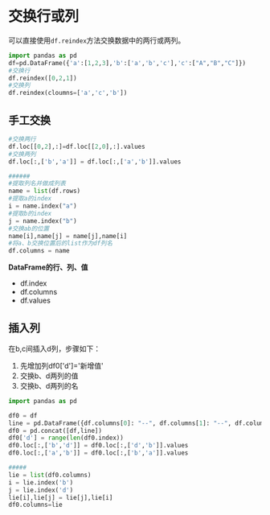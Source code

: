 # 交换行或列
可以直接使用`df.reindex`方法交换数据中的两行或两列。
```python
import pandas as pd
df=pd.DataFrame({'a':[1,2,3],'b':['a','b','c'],'c':["A","B","C"]})
#交换行
df.reindex([0,2,1])
#交换列
df.reindex(cloumns=['a','c','b'])
```

## 手工交换
```python
#交换两行
df.loc[[0,2],:]=df.loc[[2,0],:].values
#交换两列
df.loc[:,['b','a']] = df.loc[:,['a','b']].values

######
#提取列名并做成列表
name = list(df.rows)
#提取a的index
i = name.index("a")
#提取b的index
j = name.index("b")
#交换ab的位置
name[i],name[j] = name[j],name[i]
#将a、b交换位置后的list作为df列名
df.columns = name
```
**DataFrame的行、列、值**
+ df.index
+ df.columns
+ df.values

## 插入列
在b,c间插入d列，步骤如下：
1. 先增加列df0['d']='新增值'
2. 交换b、d两列的值
3. 交换b、d两列的名

```python
import pandas as pd

df0 = df
line = pd.DataFrame({df.columns[0]: "--", df.columns[1]: "--", df.columns[2]: "--"}, index=[0])
df0 = pd.concat([df,line])
df0['d'] = range(len(df0.index))
df0.loc[:,['b','d']] = df0.loc[:,['d','b']].values
df0.loc[:,['a','b']] = df0.loc[:,['b','a']].values

#####
lie = list(df0.columns)
i = lie.index('b')
j = lie.index('d')
lie[i],lie[j] = lie[j],lie[i]
df0.columns=lie
```